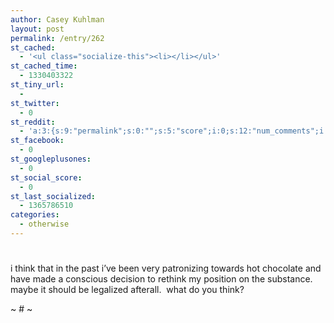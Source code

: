 ```yaml
---
author: Casey Kuhlman
layout: post
permalink: /entry/262
st_cached:
  - '<ul class="socialize-this"><li></li></ul>'
st_cached_time:
  - 1330403322
st_tiny_url:
  - 
st_twitter:
  - 0
st_reddit:
  - 'a:3:{s:9:"permalink";s:0:"";s:5:"score";i:0;s:12:"num_comments";i:0;}'
st_facebook:
  - 0
st_googleplusones:
  - 0
st_social_score:
  - 0
st_last_socialized:
  - 1365786510
categories:
  - otherwise
---
```

# 

i think that in the past i’ve been very patronizing towards hot chocolate and have made a conscious decision to rethink my position on the substance.  maybe it should be legalized afterall.  what do you think?  

~ # ~
